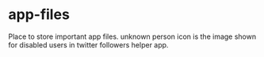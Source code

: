 # app-files
Place to store important app files.
unknown person icon is the image shown for disabled users in twitter followers helper app.
